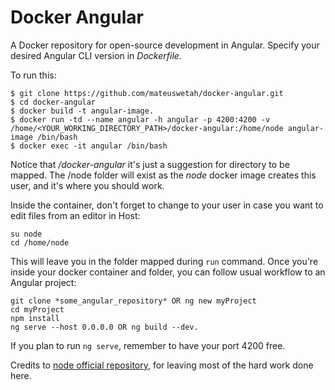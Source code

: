 # Docker Angular

A Docker repository for open-source development in Angular. Specify your desired Angular CLI version in _Dockerfile_.

To run this:
```
$ git clone https://github.com/mateuswetah/docker-angular.git
$ cd docker-angular
$ docker build -t angular-image.
$ docker run -td --name angular -h angular -p 4200:4200 -v /home/<YOUR_WORKING_DIRECTORY_PATH>/docker-angular:/home/node angular-image /bin/bash
$ docker exec -it angular /bin/bash
```
Notice that _/docker-angular_ it's just a suggestion for directory to be mapped. The /node folder will exist as the _node_ docker image creates this user, and it's where you should work.

Inside the container, don't forget to change to your user in case you want to edit files from an editor in Host:

```
su node
cd /home/node

```

This will leave you in the folder mapped during `run` command.
Once you're inside your docker container and folder, you can follow usual workflow to an Angular project:
```
git clone *some_angular_repository* OR ng new myProject
cd myProject
npm install
ng serve --host 0.0.0.0 OR ng build --dev.
```

If you plan to run `ng serve`, remember to have your port 4200 free.

Credits to [node official repository](https://hub.docker.com/_/node/), for leaving most of the hard work done here.

